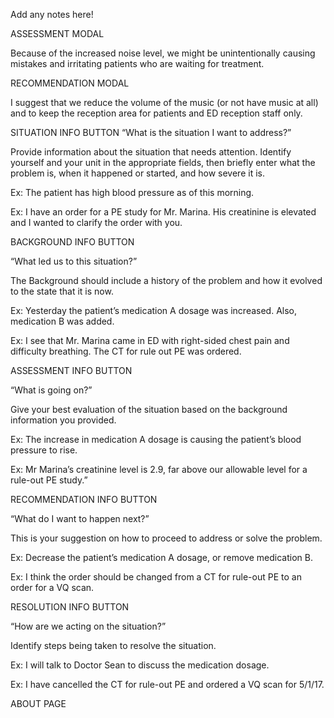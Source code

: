 Add any notes here!

ASSESSMENT MODAL

Because of the increased noise level, we might be unintentionally causing mistakes and irritating patients who are waiting for treatment.

RECOMMENDATION MODAL

I suggest that we reduce the volume of the music (or not have music at all) and to keep the reception area for patients and ED reception staff only.

SITUATION INFO BUTTON
“What is the situation I want to address?”

Provide information about the situation that needs attention. Identify yourself and your unit in the appropriate fields, then briefly enter what the problem is, when it happened or started, and how severe it is.

Ex: The patient has high blood pressure as of this morning.

Ex: I have an order for a PE study for Mr. Marina. His creatinine is elevated and I wanted to clarify the order with you.

BACKGROUND INFO BUTTON

“What led us to this situation?”

The Background should include a history of the problem and how it evolved to the state that it is now.

Ex: Yesterday the patient’s medication A dosage was increased. Also, medication B was added.

Ex: I see that Mr. Marina came in ED with right-sided chest pain and difficulty breathing. The CT for rule out PE was ordered.

ASSESSMENT INFO BUTTON

“What is going on?”

Give your best evaluation of the situation based on the background information you provided.

Ex: The increase in medication A dosage is causing the patient’s blood pressure to rise.

Ex: Mr Marina’s creatinine level is 2.9, far above our allowable level for a rule-out PE study.”

RECOMMENDATION INFO BUTTON

“What do I want to happen next?”

This is your suggestion on how to proceed to address or solve the problem.

Ex: Decrease the patient’s medication A dosage, or remove medication B.

Ex: I think the order should be changed from a CT for rule-out PE to an order for a VQ scan.

RESOLUTION INFO BUTTON

“How are we acting on the situation?”

Identify steps being taken to resolve the situation.

Ex: I will talk to Doctor Sean to discuss the medication dosage.

Ex: I have cancelled the CT for rule-out PE and ordered a VQ scan for 5/1/17.

ABOUT PAGE
